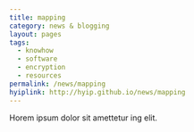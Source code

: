 ```yaml
---
title: mapping
category: news & blogging
layout: pages
tags:
  - knowhow
  - software
  - encryption
  - resources
permalink: /news/mapping
hyiplink: http://hyip.github.io/news/mapping
---
```

Horem ipsum dolor sit amettetur ing elit. 
